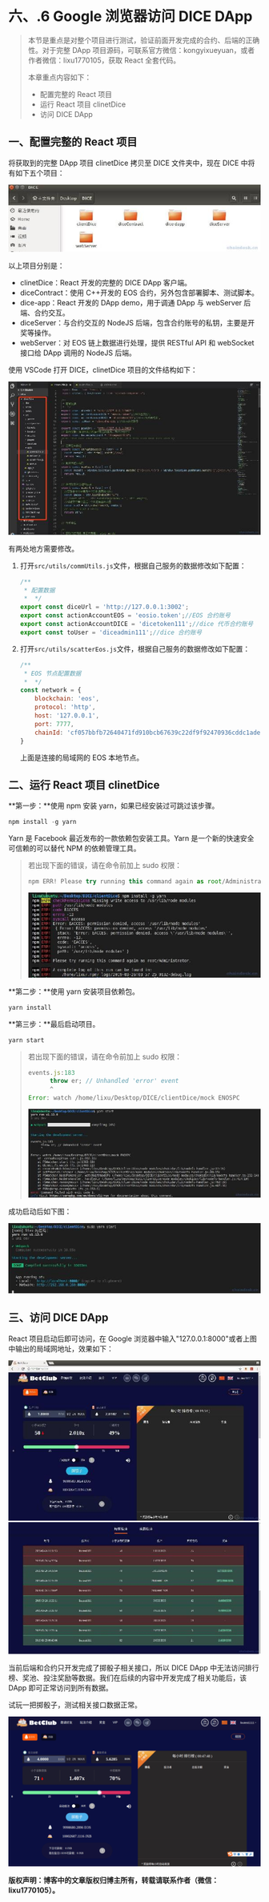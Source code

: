 # 六、.6 Google 浏览器访问 DICE DApp

> 本节是重点是对整个项目进行测试，验证前面开发完成的合约、后端的正确性。对于完整 DApp 项目源码，可联系官方微信：kongyixueyuan，或者作者微信：lixu1770105，获取 React 全套代码。
> 
> 本章重点内容如下：
> 
> *   配置完整的 React 项目
> *   运行 React 项目 clinetDice
> *   访问 DICE DApp

## 一、配置完整的 React 项目

将获取到的完整 DApp 项目 clinetDice 拷贝至 DICE 文件夹中，现在 DICE 中将有如下五个项目：

![9D0D7FF1-A851-4A12-94A0-F0607A517B73](img/0ff251637b9a55cf508182bc60191268.jpg)

以上项目分别是：

*   clinetDice：React 开发的完整的 DICE DApp 客户端。
*   diceContract：使用 C++开发的 EOS 合约，另外包含部署脚本、测试脚本。
*   dice-app：React 开发的 DApp demo，用于调通 DApp 与 webServer 后端、合约交互。
*   diceServer：与合约交互的 NodeJS 后端，包含合约账号的私钥，主要是开奖等操作。
*   webServer：对 EOS 链上数据进行处理，提供 RESTful API 和 webSocket 接口给 DApp 调用的 NodeJS 后端。

使用 VSCode 打开 DICE，clinetDice 项目的文件结构如下：

![2A6DCFDB-3736-4AA4-A9BE-FA72D239CC75](img/b5abfdce21f61fa5f5a9054287979cc9.jpg)

有两处地方需要修改。

1.  打开`src/utils/commUtils.js`文件，根据自己服务的数据修改如下配置：

    ```js
    /**
     * 配置数据
     *  */
    export const diceUrl = 'http://127.0.0.1:3002';
    export const actionAccountEOS = 'eosio.token';//EOS 合约账号
    export const actionAccountDICE = 'dicetoken111';//dice 代币合约账号
    export const toUser = 'diceadmin111';//dice 合约账号 
    ```

2.  打开`src/utils/scatterEos.js`文件，根据自己服务的数据修改如下配置：

    ```js
    /**
     * EOS 节点配置数据
     *  */
    const network = {
        blockchain: 'eos',
        protocol: 'http',
        host: '127.0.0.1',
        port: 7777,
        chainId: 'cf057bbfb72640471fd910bcb67639c22df9f92470936cddc1ade0e2f2e7dc4f'
    } 
    ```

    上面是连接的局域网的 EOS 本地节点。

## 二、运行 React 项目 clinetDice

**第一步：**使用 npm 安装 yarn，如果已经安装过可跳过该步骤。

```js
npm install -g yarn 
```

Yarn 是 Facebook 最近发布的一款依赖包安装工具。Yarn 是一个新的快速安全可信赖的可以替代 NPM 的依赖管理工具。

> 若出现下面的错误，请在命令前加上 sudo 权限：
> 
> ```js
> npm ERR! Please try running this command again as root/Administrator. 
> ```
> 
> ![7E536801-A941-4810-89C9-E80D29BE5B09](img/584ccda67bceb6f002c13c9b2ff8d64e.jpg)

**第二步：**使用 yarn 安装项目依赖包。

```js
yarn install 
```

**第三步：**最后启动项目。

```js
yarn start 
```

> 若出现下面的错误，请在命令前加上 sudo 权限：
> 
> ```js
> events.js:183
>       throw er; // Unhandled 'error' event
>       ^
> Error: watch /home/lixu/Desktop/DICE/clientDice/mock ENOSPC 
> ```
> 
> ![4BC71000-BD3C-4948-9332-33AC6B3166DF](img/3358ae19e46cd029f25a19d6ab1d60dd.jpg)

成功启动后如下图：

![FF3BBEC4-1F84-4C71-A763-549313F6347B](img/fe02b84a6ddf301cf911b6f55c41a8e5.jpg)

## 三、访问 DICE DApp

React 项目启动后即可访问，在 Google 浏览器中输入"127.0.0.1:8000"或者上图中输出的局域网地址，效果如下：

![2B31DBB0-81AC-4FFA-9AA1-97804B1B99B8](img/3fbc1dbae6d5f4ff0d591c2606c176d6.jpg)![80959D27-C0D6-4D67-B9D5-131801C0E0F3](img/e7ddbd77e669ea56bb3131e0ab34b1c3.jpg)

当前后端和合约只开发完成了掷骰子相关接口，所以 DICE DApp 中无法访问排行榜、奖池、投注奖励等数据。我们在后续的内容中开发完成了相关功能后，该 DApp 即可正常访问到所有数据。

试玩一把掷骰子，测试相关接口数据正常。

![2019-03-26 15.12.06](img/197faf63dc84dcc2fb416e12cc352503.jpg)

**版权声明：博客中的文章版权归博主所有，转载请联系作者（微信：lixu1770105）。**